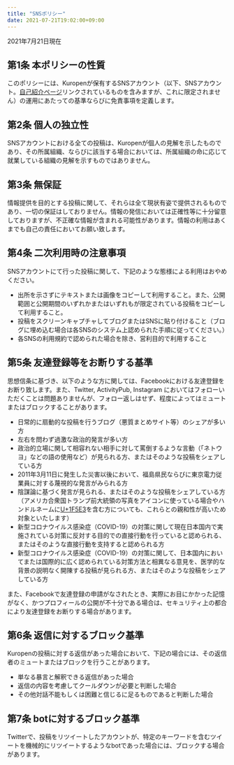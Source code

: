 ```yaml
---
title: "SNSポリシー"
date: 2021-07-21T19:02:00+09:00
---
```

2021年7月21日現在

## 第1条 本ポリシーの性質
このポリシーには、Kuropenが保有するSNSアカウント（以下、SNSアカウント。[自己紹介ページ](/profile)リンクされているものを含みますが、これに限定されません）の運用にあたっての基準ならびに免責事項を定義します。

## 第2条 個人の独立性
SNSアカウントにおける全ての投稿は、Kuropenが個人の見解を示したものであり、その所属組織、ならびに該当する場合においては、所属組織の命に応じて就業している組織の見解を示すものではありません。

## 第3条 無保証
情報提供を目的とする投稿に関して、それらは全て現状有姿で提供されるものであり、一切の保証はしておりません。情報の発信においては正確性等に十分留意しておりますが、不正確な情報が含まれる可能性があります。情報の利用はあくまでも自己の責任においてお願い致します。

## 第4条 二次利用時の注意事項
SNSアカウントにて行った投稿に関して、下記のような態様による利用はおやめください。

- 出所を示さずにテキストまたは画像をコピーして利用すること。また、公開範囲と公開期間のいずれかまたはいずれもが限定されている投稿をコピーして利用すること。
- 投稿をスクリーンキャプチャしてブログまたはSNSに貼り付けること（ブログに埋め込む場合は各SNSのシステム上認められた手順に従ってください。）
- 各SNSの利用規約で認められた場合を除き、営利目的で利用すること

## 第5条 友達登録等をお断りする基準
思想信条に基づき、以下のような方に関しては、Facebookにおける友達登録をお断り致します。また、Twitter, ActivityPub, Instagram においてはフォローいただくことは問題ありませんが、フォロー返しはせず、程度によってはミュートまたはブロックすることがあります。

- 日常的に扇動的な投稿を行うブログ（悪質まとめサイト等）のシェアが多い方
- 左右を問わず過激な政治的発言が多い方
- 政治的立場に関して相容れない相手に対して罵倒するような言動（「ネトウヨ」などの語の使用など）が見られる方、またはそのような投稿をシェアしている方
- 2011年3月11日に発生した災害以後において、福島県民ならびに東京電力従業員に対する蔑視的な発言がみられる方
- 陰謀論に基づく発言が見られる、またはそのような投稿をシェアしている方（アメリカ合衆国トランプ前大統領の写真をアイコンに使っている場合やハンドルネームに[U+1F5E3](https://emojipedia.org/speaking-head/)を含む方についても、これらとの親和性が高いため対象といたします）
- 新型コロナウイルス感染症（COVID-19）の対策に関して現在日本国内で実施されている対策に反対する目的での直接行動を行っていると認められる、またはそのような直接行動を支持すると認められる方
- 新型コロナウイルス感染症（COVID-19）の対策に関して、日本国内においてまたは国際的に広く認められている対策方法と相異なる意見を、医学的な背景の説明なく開陳する投稿が見られる方、またはそのような投稿をシェアしている方

また、Facebookで友達登録の申請がなされたとき、実際にお目にかかった記憶がなく、かつプロフィールの公開が不十分である場合は、セキュリティ上の都合により友達登録をお断りする場合があります。

## 第6条 返信に対するブロック基準
Kuropenの投稿に対する返信があった場合において、下記の場合には、その返信者のミュートまたはブロックを行うことがあります。
- 単なる暴言と解釈できる返信があった場合
- 返信の内容を考慮してクールダウンが必要と判断した場合
- その他対話不能もしくは困難と信じるに足るものであると判断した場合

## 第7条 botに対するブロック基準
Twitterで、投稿をリツイートしたアカウントが、特定のキーワードを含むツイートを機械的にリツイートするようなbotであった場合には、ブロックする場合があります。
